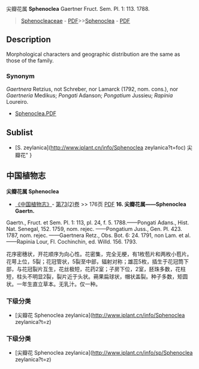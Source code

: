 尖瓣花属 **Sphenoclea** Gaertner Fruct. Sem. Pl. 1: 113. 1788.

> [Sphenocleaceae](http://www.iplant.cn/info/Sphenocleaceae?t=foc) - [PDF](http://www.iplant.cn/foc/pdf/Sphenocleaceae.pdf)>>[Sphenoclea](http://www.iplant.cn/info/Sphenoclea?t=foc) - [PDF](http://www.iplant.cn/foc/pdf/Sphenoclea.pdf)

## Description

Morphological characters and geographic distribution are the same as those of the family.

### Synonym
*Gaertnera* Retzius, not Schreber, nor Lamarck (1792, nom. cons.), nor *Gaertneria* Medikus; *Pongati* Adanson; *Pongatium* Jussieu; *Rapinia* Loureiro.


* [Sphenoclea.PDF](http://www.iplant.cn/foc/pdf/Sphenoclea.pdf)

## Sublist

* [S.  zeylanica](http://www.iplant.cn/info/Sphenoclea zeylanica?t=foc) 尖瓣花"
}
## 中国植物志



**尖瓣花属 Sphenoclea**

* [《中国植物志》](http://www.iplant.cn/frps)- [第73(2)卷](http://www.iplant.cn/frps/vol/73(2)) >> 176页 [PDF](http://www.iplant.cn/frps/pdf/73(2)/176y.pdf)
**16. 尖瓣花属——Sphenoclea Gaertn.**

Gaertn., Fruct. et Sem. Pl. 1: 113, pl. 24, f. 5. 1788.——Pongati Adans., Hist. Nat. Senegal, 152. 1759, nom. rejec. ——Pongatium Juss., Gen. Pl. 423. 1787, nom. rejec. ——Gaertnera Retz., Obs. Bot. 6: 24. 1791, non Lam. et al. ——Rapinia Lour, Fl. Cochinchin, ed. Willd. 156. 1793.

花序密穗状，开花顺序为向心性。花密集，完全无梗，有1枚苞片和两枚小苞片。花萼上位，5裂；花冠管状，5裂至中部，辐射对称；雄蕊5枚，插生于花冠筒下部，与花冠裂片互生，花丝极短，花药2室；子房下位，2室，胚珠多数，花柱短，柱头不明显2裂，裂片近于头状。蒴果扁球状，帽状盖裂。种子多数，矩圆状。一年生直立草本。无乳汁。仅一种。

### 下级分类
* [尖瓣花  Sphenoclea zeylanica](http://www.iplant.cn/info/Sphenoclea zeylanica?t=z)

### 下级分类
* [尖瓣花  Sphenoclea zeylanica](http://www.iplant.cn/info/sp/Sphenoclea zeylanica?t=z)
